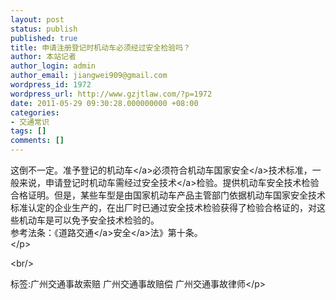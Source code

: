 ```yaml
---
layout: post
status: publish
published: true
title: 申请注册登记时机动车必须经过安全检验吗？
author: 本站记者
author_login: admin
author_email: jiangwei909@gmail.com
wordpress_id: 1972
wordpress_url: http://www.gzjtlaw.com/?p=1972
date: 2011-05-29 09:30:28.000000000 +08:00
categories:
- 交通常识
tags: []
comments: []
---
```

<p> 这倒不一定。准予登记的<a>机动车<&#47;a>必须符合机动车<a>国家安全<&#47;a>技术标准，一般来说，申请登记时机动车需经过<a>安全技术<&#47;a>检验。提供机动车安全技术检验合格证明。但是，某些车型是由国家机动车产品主管部门依据机动车国家安全技术标准认定的企业生产的，在出厂时已通过安全技术检验获得了检验合格证的，对这些机动车是可以免予安全技术检验的。<br>参考法条：《<a><a>道路交通<&#47;a>安全<&#47;a>法》第十条。<br><&#47;p><br&#47;><p>标签:广州交通事故索赔 广州交通事故赔偿 广州交通事故律师<&#47;p>
